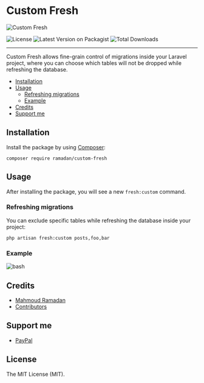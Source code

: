 # Custom Fresh

![Custom Fresh](https://github.com/mahmoudmohamedramadan/custom-fresh/assets/48416569/d6c582d8-72c9-4029-81d9-06e5d57fc98f "Custom Fresh")

![License](https://img.shields.io/packagist/l/ramadan/custom-fresh "License")
![Latest Version on Packagist](https://img.shields.io/packagist/v/ramadan/custom-fresh "Latest Version on Packagist")
![Total Downloads](https://img.shields.io/packagist/dt/ramadan/custom-fresh "Total Downloads")

 - - -

Custom Fresh allows fine-grain control of migrations inside your Laravel project, where you can choose which tables will not be dropped while refreshing the database.

- [Installation](#installation)
- [Usage](#usage)
  - [Refreshing migrations](#refreshing-migrations)
  - [Example](#example)
- [Credits](#credits)
- [Support me](#support-me)

## Installation

Install the package by using [Composer](https://getcomposer.org/):

```SHELL
composer require ramadan/custom-fresh
```

## Usage

After installing the package, you will see a new `fresh:custom` command.

### Refreshing migrations

You can exclude specific tables while refreshing the database inside your project:

```SHELL
php artisan fresh:custom posts,foo,bar
```

### Example

![bash](https://github.com/mahmoudmohamedramadan/custom-fresh/assets/48416569/820c65fc-95e4-442c-b74c-e255d3232c63 "Custom Fresh")

## Credits

- [Mahmoud Ramadan](https://github.com/mahmoudmohamedramadan)
- [Contributors](https://github.com/mahmoudmohamedramadan/custom-fresh/graphs/contributors)

## Support me

- [PayPal](https://www.paypal.com/paypalme/mmramadan496)

## License

The MIT License (MIT).
